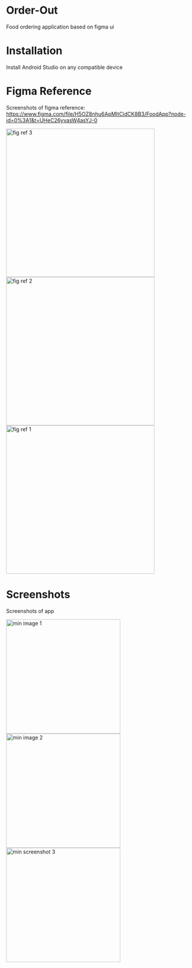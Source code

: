 # Order-Out
Food ordering application based on figma ui



# Installation
Install Android Studio on any compatible device

# Figma Reference
Screenshots of figma reference: https://www.figma.com/file/H5OZ8nhu6ApMItCidCK8B3/FoodApp?node-id=0%3A1&t=UHeC26yvasW4asYJ-0

<img width="400" alt="fig ref 3" src="https://user-images.githubusercontent.com/95852329/209736141-07612709-3de6-4a6c-806b-4a361ea62707.png">

<img width="400" alt="fig ref 2" src="https://user-images.githubusercontent.com/95852329/209736152-ee22b1f9-d8f8-4c9c-b2ea-85e889e72d1f.png">

<img width="400" alt="fig ref 1" src="https://user-images.githubusercontent.com/95852329/209736155-758947f5-d15e-4839-adbe-8fe5163e95fb.png">


# Screenshots
Screenshots of app 

<img width="308" alt="min image 1" src="https://user-images.githubusercontent.com/95852329/209735691-3d634e92-c994-4228-a010-009b0121eab1.png"><img width="308" alt="min image 2" src="https://user-images.githubusercontent.com/95852329/209735694-07cc97da-6fcd-479d-8b6d-7895695b25d5.png"><img width="308" alt="min screenshot 3" src="https://user-images.githubusercontent.com/95852329/209735699-e6049394-bf97-4290-a34a-188438b274b0.png">
